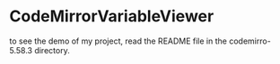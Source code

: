 # CodeMirrorVariableViewer
to see the demo of my project, read the README file in the codemirro-5.58.3 directory.

